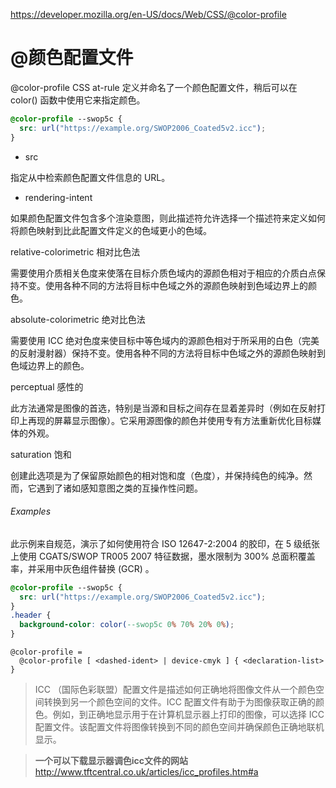 https://developer.mozilla.org/en-US/docs/Web/CSS/@color-profile

# @颜色配置文件

@color-profile CSS at-rule 定义并命名了一个颜色配置文件，稍后可以在 color() 函数中使用它来指定颜色。

```css
@color-profile --swop5c {
  src: url("https://example.org/SWOP2006_Coated5v2.icc");
}
```

* src

指定从中检索颜色配置文件信息的 URL。

* rendering-intent

如果颜色配置文件包含多个渲染意图，则此描述符允许选择一个描述符来定义如何将颜色映射到比此配置文件定义的色域更小的色域。

relative-colorimetric 相对比色法

需要使用介质相关色度来使落在目标介质色域内的源颜色相对于相应的介质白点保持不变。使用各种不同的方法将目标中色域之外的源颜色映射到色域边界上的颜色。

absolute-colorimetric 绝对比色法

需要使用 ICC 绝对色度来使目标中等色域内的源颜色相对于所采用的白色（完美的反射漫射器）保持不变。使用各种不同的方法将目标中色域之外的源颜色映射到色域边界上的颜色。

perceptual 感性的

此方法通常是图像的首选，特别是当源和目标之间存在显着差异时（例如在反射打印上再现的屏幕显示图像）。它采用源图像的颜色并使用专有方法重新优化目标媒体的外观。

saturation 饱和

创建此选项是为了保留原始颜色的相对饱和度（色度），并保持纯色的纯净。然而，它遇到了诸如感知意图之类的互操作性问题。



###### Examples

此示例来自规范，演示了如何使用符合 ISO 12647-2:2004 的胶印，在 5 级纸张上使用 CGATS/SWOP TR005 2007 特征数据，墨水限制为 300% 总面积覆盖率，并采用中灰色组件替换 (GCR) 。

```css
@color-profile --swop5c {
  src: url("https://example.org/SWOP2006_Coated5v2.icc");
}
.header {
  background-color: color(--swop5c 0% 70% 20% 0%);
}
```



```
@color-profile = 
  @color-profile [ <dashed-ident> | device-cmyk ] { <declaration-list> } 
```



> ICC （国际色彩联盟）配置文件是描述如何正确地将图像文件从一个颜色空间转换到另一个颜色空间的文件。ICC 配置文件有助于为图像获取正确的颜色。例如，到正确地显示用于在计算机显示器上打印的图像，可以选择 ICC 配置文件。该配置文件将图像转换到不同的颜色空间并确保颜色正确地联机显示。



> **一个可以下载显示器调色icc文件的网站**
> http://www.tftcentral.co.uk/articles/icc_profiles.htm#a